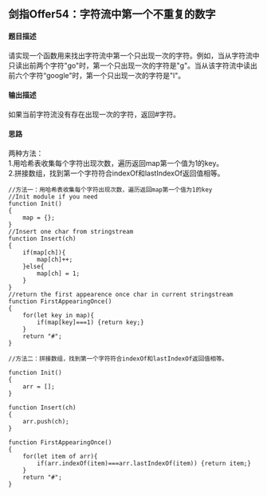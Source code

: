 ## 剑指Offer54：字符流中第一个不重复的数字
#### 题目描述
请实现一个函数用来找出字符流中第一个只出现一次的字符。例如，当从字符流中只读出前两个字符"go"时，第一个只出现一次的字符是"g"。当从该字符流中读出前六个字符“google"时，第一个只出现一次的字符是"l"。  
#### 输出描述
如果当前字符流没有存在出现一次的字符，返回#字符。  
#### 思路
两种方法：  
1.用哈希表收集每个字符出现次数，遍历返回map第一个值为1的key。  
2.拼接数组，找到第一个字符符合indexOf和lastIndexOf返回值相等。  
```
//方法一：用哈希表收集每个字符出现次数，遍历返回map第一个值为1的key
//Init module if you need
function Init()
{
    map = {};
}
//Insert one char from stringstream
function Insert(ch)
{
    if(map[ch]){
        map[ch]++;
    }else{
        map[ch] = 1;
    }
}
//return the first appearence once char in current stringstream
function FirstAppearingOnce()
{
    for(let key in map){
        if(map[key]===1) {return key;}
    }
    return "#";
}

//方法二：拼接数组，找到第一个字符符合indexOf和lastIndexOf返回值相等。

function Init()
{
    arr = [];
}

function Insert(ch)
{
    arr.push(ch);
}

function FirstAppearingOnce()
{
    for(let item of arr){
        if(arr.indexOf(item)===arr.lastIndexOf(item)) {return item;}
    }
    return "#";
}

```
